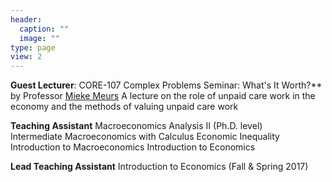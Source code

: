 ```yaml
---
header:
  caption: ""
  image: ""
type: page
view: 2
---
```



**Guest Lecturer**: CORE-107 Complex Problems Seminar: What's It Worth?** by Professor [Mieke Meurs](https://www.american.edu/cas/faculty/mmeurs.cfm)
A lecture on the role of unpaid care work in the economy and the methods of valuing unpaid care work 

**Teaching Assistant**
Macroeconomics Analysis II (Ph.D. level)   
Intermediate Macroeconomics with Calculus
Economic Inequality
Introduction to Macroeconomics
Introduction to Economics

**Lead Teaching Assistant**
Introduction to Economics (Fall & Spring 2017)



